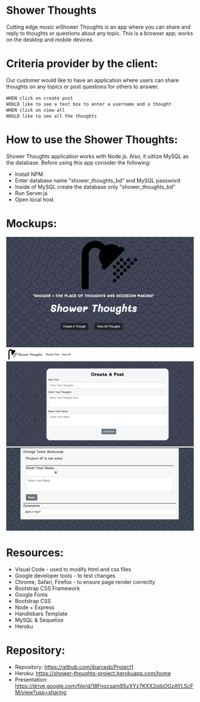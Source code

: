 # Shower Thoughts
Cutting edge music wShower Thoughts is an app where you can share and reply to  thoughts or questions about any topic. 
This is a browser app; works on the desktop and mobile devices.

# Criteria provider by the client:

Our customer would like to have an application where users can share thoughts on any topics or post questions for others to answer.

```
WHEN click on create post
WOULD like to see a text box to enter a username and a thought
WHEN click on view all 
WOULD like to see all the thoughts
```

# How to use the Shower Thoughts:

Shower Thoughts application works with Node.js. Also, it uitlize MySQL as the database. Before using this app consider the following:

* Install NPM
* Enter database name "shower_thoughts_bd" and MySQL password 
* Inside of MySQL create the database only "shower_thoughts_bd"
* Run Server.js
* Open local host

# Mockups:
![Home Page](public/images/Home_Page.png)
![Create A Though](public/images/Create_Thought.png)
![View Thoughts](public/images/View_Thoughts.png)



# Resources:

* Visual Code - used to modify html and css files
* Google developer tools - to test changes
* Chrome, Safari, Firefox - to ensure page render correctly
* Bootstrap CSS Framework
* Google Fonts
* Bootstrap CSS
* Node + Express 
* Handlebars Template
* MySQL & Sequelize
* Heroku


# Repository:

* Repository: https://github.com/ibarrasb/Project1
* Heroku: https://shower-thoughts-project.herokuapp.com/home
* Presentation: https://drive.google.com/file/d/18Fnocsam9SyXYz7KXX2oibOGzAYLScFM/view?usp=sharing

